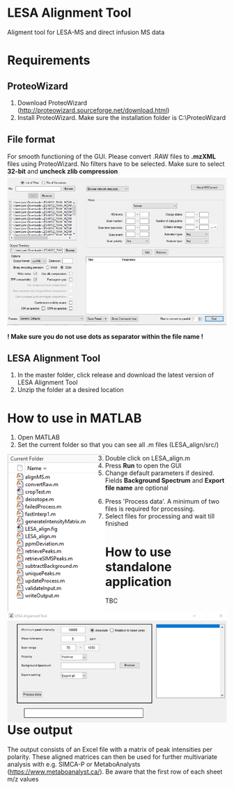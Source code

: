# LESA Alignment Tool
Aligment tool for LESA-MS and direct infusion MS data

# Requirements

## ProteoWizard
1. Download ProteoWizard (http://proteowizard.sourceforge.net/download.html)
2. Install ProteoWizard. Make sure the installation folder is C:\ProteoWizard

## File format
For smooth functioning of the GUI. Please convert .RAW files to **.mzXML** files using ProteoWizard. No filters have to be selected. Make sure to select **32-bit** and **uncheck zlib compression**
![alt text](https://github.com/jorismeurs/LESA_align/blob/master/images/proteowizard.png)

**! Make sure you do not use dots as separator within the file name !**

## LESA Alignment Tool
1. In the master folder, click release and download the latest version of LESA Alignment Tool
2. Unzip the folder at a desired location

# How to use in MATLAB
1. Open MATLAB
2. Set the current folder so that you can see all .m files (LESA_align/src/)
<img style="float: left;" src="https://github.com/jorismeurs/LESA_align/blob/master/images/current_folder.png">

3. Double click on LESA_align.m
4. Press **Run** to open the GUI
5. Change default parameters if desired. Fields **Background Spectrum** and **Export file name** are optional
<img style="float: left;" src="https://github.com/jorismeurs/LESA_align/blob/master/images/gui.png">

6. Press 'Process data'. A minimum of two files is required for processing.
7. Select files for processing and wait till finished

# How to use standalone application
TBC

# Use output
The output consists of an Excel file with a matrix of peak intensities per polarity. These aligned matrices can then be used for further multivariate analysis with e.g. SIMCA-P or MetaboAnalysts (https://www.metaboanalyst.ca/). Be aware that the first row of each sheet m/z values
